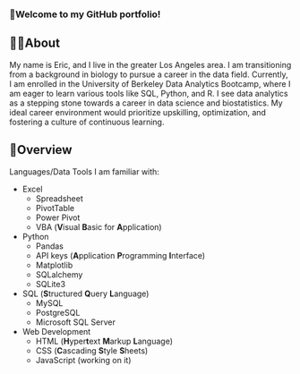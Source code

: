 ### 🤗Welcome to my GitHub portfolio!

## 🙋‍♂️About
My name is Eric, and I live in the greater Los Angeles area. I am transitioning from a background in biology to pursue a career in the data field. Currently, I am enrolled in the University of Berkeley Data Analytics Bootcamp, where I am eager to learn various tools like SQL, Python, and R. I see data analytics as a stepping stone towards a career in data science and biostatistics. My ideal career environment would prioritize upskilling, optimization, and fostering a culture of continuous learning.

## 📁Overview
Languages/Data Tools I am familiar with:
* Excel
   * Spreadsheet
   * PivotTable
   * Power Pivot
   * VBA (**V**isual **B**asic for **A**pplication)
* Python
   * Pandas
   * API keys (**A**pplication **P**rogramming **I**nterface)
   * Matplotlib
   * SQLalchemy
   * SQLite3
* SQL (**S**tructured **Q**uery **L**anguage)
   * MySQL
   * PostgreSQL
   * Microsoft SQL Server
* Web Development
   * HTML (**H**yper**t**ext **M**arkup **L**anguage)
   * CSS (**C**ascading **S**tyle **S**heets)
   * JavaScript (working on it)

